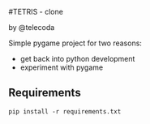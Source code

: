 #TETRIS - clone

by @telecoda

Simple pygame project for two reasons:

- get back into python development
- experiment with pygame


## Requirements

    pip install -r requirements.txt